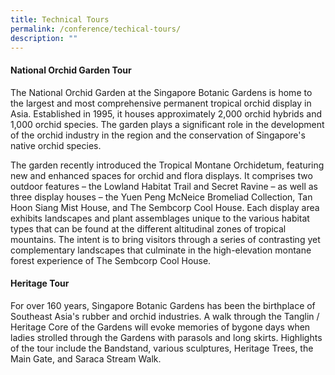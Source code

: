 ```yaml
---
title: Technical Tours
permalink: /conference/techical-tours/
description: ""
---
```

#### National Orchid Garden Tour

The National Orchid Garden at the Singapore Botanic Gardens is home to the largest and most comprehensive permanent tropical orchid display in Asia. Established in 1995, it houses approximately 2,000 orchid hybrids and 1,000 orchid species. The garden plays a significant role in the development of the orchid industry in the region and the conservation of Singapore's native orchid species.

The garden recently introduced the Tropical Montane Orchidetum, featuring new and enhanced spaces for orchid and flora displays. It comprises two outdoor features – the Lowland Habitat Trail and Secret Ravine – as well as three display houses – the Yuen Peng McNeice Bromeliad Collection, Tan Hoon Siang Mist House, and The Sembcorp Cool House. Each display area exhibits landscapes and plant assemblages unique to the various habitat types that can be found at the different altitudinal zones of tropical mountains. The intent is to bring visitors through a series of contrasting yet complementary landscapes that culminate in the high-elevation montane forest experience of The Sembcorp Cool House.

#### Heritage Tour

For over 160 years, Singapore Botanic Gardens has been the birthplace of Southeast Asia's rubber and orchid industries. A walk through the Tanglin / Heritage Core of the Gardens will evoke memories of bygone days when ladies strolled through the Gardens with parasols and long skirts. Highlights of the tour include the Bandstand, various sculptures, Heritage Trees, the Main Gate, and Saraca Stream Walk.